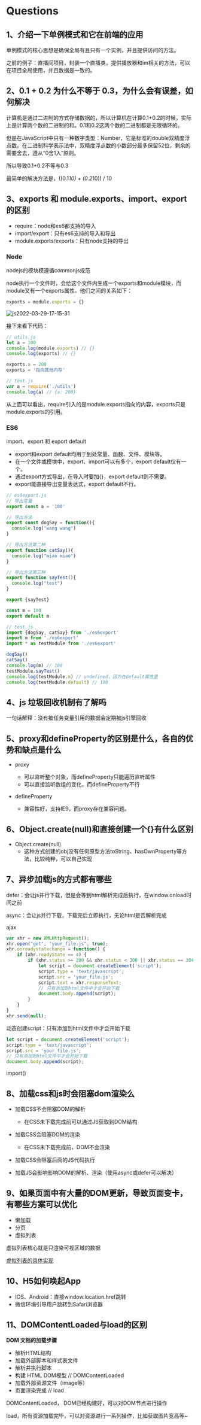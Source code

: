 # Questions

## 1、介绍一下单例模式和它在前端的应用

单例模式的核心思想是确保全局有且只有一个实例，并且提供访问的方法。

之前的例子：直播间项目，封装一个直播类，提供播放器和im相关的方法，可以在项目全局使用，并且数据是一致的。


## 2、0.1 + 0.2 为什么不等于 0.3，为什么会有误差，如何解决

计算机是通过二进制的方式存储数据的，所以计算机在计算0.1+0.2的时候，实际上是计算两个数的二进制的和。0.1和0.2这两个数的二进制都是无限循环的。

但是在JavaScript中只有一种数字类型：Number，它是标准的double双精度浮点数。在二进制科学表示法中，双精度浮点数的小数部分最多保留52位，剩余的需要舍去，遵从“0舍1入”原则。

所以导致0.1+0.2不等与0.3

最简单的解决方法是，((0.1*10) + (0.2*10)) / 10

## 3、exports 和 module.exports、import、export 的区别

* require：node和es6都支持的导入
* import/export：只有es6支持的导入和导出
* module.exports/exports：只有node支持的导出

### Node

nodejs的模块模遵循commonjs规范

node执行一个文件时，会给这个文件内生成一个exports和module模块，而module又有一个exports属性。他们之间的关系如下：

``` js
exports = module.exports = {}
```

<img src="https://raw.githubusercontent.com/Amyas/picgo-bed/master/amyas.github.io/js2022-03-29-17-15-31.png" alt="js2022-03-29-17-15-31" width="" height="" />

接下来看下代码：

``` js
// utils.js
let a = 100
console.log(module.exports) // {}
console.log(exports) // {}

exports.a = 200
exports = '指向其他内存'

// test.js
var a = require('./utils')
console.log(a) // {a: 200}
```

从上面可以看出，require引入的是module.exports指向的内容，exports只是module.exports的引用。

### ES6

import、export 和 export default

* export和export default均用于到处常量、函数、文件、模块等。
* 在一个文件或模块中，export、import可以有多个，export default仅有一个。
* 通过export方式导出，在导入时要加{}，export default则不需要。
* export能直接导出变量表达式，export default不行。

``` js
// es6export.js
// 导出变量
export const a = '100'

// 导出方法
export const dogSay = function(){
  console.log("wang wang")
}

// 导出方法第二种
export function catSay(){
  console.log("miao miao")
}

// 导出方法第三种
export function sayTest(){
  console.log("test")
}

export {sayTest}

const m = 100
export default m

// test.js
import {dogSay, catSay} from './es6export'
import m from './es6export'
import * as testModule from './es6export'

dogSay()
catSay()
console.log(m) // 100
testModule.sayTest()
console.log(testModule.m) // undefined，因为在default属性里
console.log(testModule.default) // 100
```

## 4、js 垃圾回收机制有了解吗

一句话解释：没有被任务变量引用的数据会定期被js引擎回收

## 5、proxy和defineProperty的区别是什么，各自的优势和缺点是什么

* proxy
  * 可以监听整个对象，而defineProperty只能遍历监听属性
  * 可以直接监听数组的变化，而defineProperty不行

* defineProperty
  * 兼容性好，支持IE9，而proxy存在兼容问题。

## 6、Object.create(null)和直接创建一个{}有什么区别

* Object.create(null)
  * 这种方式创建的obj没有任何原型方法toString、hasOwnProperty等方法，比较纯粹，可以自己实现


## 7、异步加载js的方式都有哪些

defer：会让js并行下载，但是会等到html解析完成后执行，在window.onload时间之前

async：会让js并行下载，下载完后立即执行，无论html是否解析完成

ajax

``` js
var xhr = new XMLHttpRequest();
xhr.open("get", "your_file.js", true);
xhr.onreadystatechange = function() {
    if (xhr.readyState == 4) {
        if (xhr.status >= 200 && xhr.status < 300 || xhr.status == 304) {
            let script = document.createElement('script');
            script.type = 'text/javascript';
            script.src = 'your_file.js';
            script.text = xhr.responseText;
            // 只有添加到html文件中才会开始下载
            document.body.append(script);
        }
    }
}
xhr.send(null);
```

动态创建script：只有添加到html文件中才会开始下载

``` js
let script = document.createElement('script');
script.type = 'text/javascript';
script.src = 'your_file.js';
// 只有添加到html文件中才会开始下载
document.body.append(script);
```

import()

## 8、加载css和js时会阻塞dom渲染么

* 加载CSS不会阻塞DOM的解析
  * 在CSS未下载完成前可以通过JS获取到DOM结构

* 加载CSS会阻塞DOM的渲染
  * 在CSS未下载完成前，DOM不会渲染

* 加载CSS会阻塞后面的JS代码执行

* 加载JS会影响影响DOM的解析、渲染（使用async或defer可以解决）

## 9、如果页面中有大量的DOM更新，导致页面变卡，有哪些方案可以优化

* 懒加载
* 分页
* 虚拟列表

虚拟列表核心就是只渲染可视区域的数据

[虚拟列表的具体实现](https://juejin.cn/post/6844903982742110216)

## 10、H5如何唤起App

* IOS、Android：直接window.location.href跳转
* 微信环境引导用户跳转到Safari浏览器




## 11、DOMContentLoaded与load的区别

**DOM 文档的加载步骤**
* 解析HTML结构
* 加载外部脚本和样式表文件
* 解析并执行脚本
* 构建 HTML DOM模型 // DOMContentLoaded
* 加载外部资源文件（image等）
* 页面渲染完成 // load


DOMContentLoaded， DOM已经构建好，可以对DOM节点进行操作

load，所有资源加载完毕，可以对资源进行一系列操作，比如获取图片宽高等~